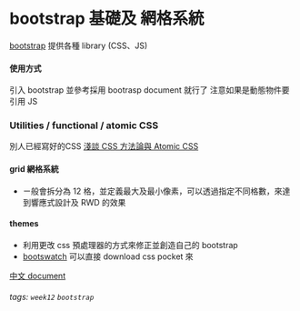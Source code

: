 # bootstrap 基礎及 網格系統
[bootstrap](https://getbootstrap.com) 提供各種 library (CSS、JS)
#### 使用方式
引入 bootstrap 並參考採用 bootrasp document 就行了
注意如果是動態物件要引用 JS

### Utilities / functional / atomic CSS
別人已經寫好的CSS
[淺談 CSS 方法論與 Atomic CSS](https://blog.techbridge.cc/2017/04/29/css-methodology-atomiccss/)

#### grid 網格系統
- ㄧ般會拆分為 12 格，並定義最大及最小像素，可以透過指定不同格數，來達到響應式設計及 RWD 的效果

#### themes
- 利用更改 css 預處理器的方式來修正並創造自己的 bootstrap
- [bootswatch](https://bootswatch.com/litera/) 可以直接 download css pocket 來

[中文 document](https://bootstrap.hexschool.com/docs/4.0/layout/grid/)



###### tags: `week12` `bootstrap`